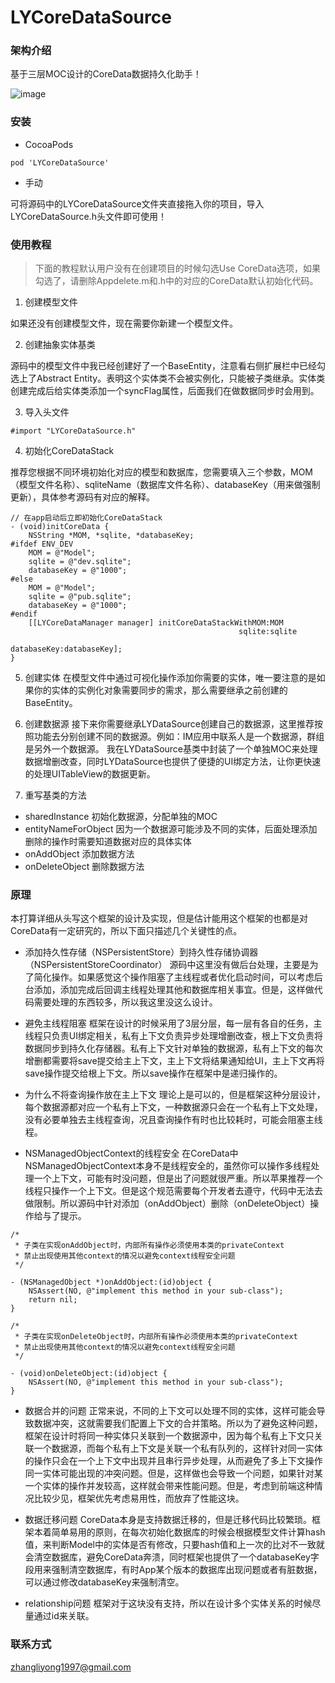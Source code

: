 # LYCoreDataSource

### 架构介绍

基于三层MOC设计的CoreData数据持久化助手！

![image](https://kxl-001.oss-cn-beijing.aliyuncs.com/kxl-help/3moc.jpg)

### 安装

- CocoaPods

```
pod 'LYCoreDataSource'
```

- 手动

可将源码中的LYCoreDataSource文件夹直接拖入你的项目，导入LYCoreDataSource.h头文件即可使用！

### 使用教程

> 下面的教程默认用户没有在创建项目的时候勾选Use CoreData选项，如果勾选了，请删除Appdelete.m和.h中的对应的CoreData默认初始化代码。

1. 创建模型文件

如果还没有创建模型文件，现在需要你新建一个模型文件。

2. 创建抽象实体基类

源码中的模型文件中我已经创建好了一个BaseEntity，注意看右侧扩展栏中已经勾选上了Abstract Entity。表明这个实体类不会被实例化，只能被子类继承。实体类创建完成后给实体类添加一个syncFlag属性，后面我们在做数据同步时会用到。

3. 导入头文件
```
#import "LYCoreDataSource.h"
```

4. 初始化CoreDataStack

推荐您根据不同环境初始化对应的模型和数据库，您需要填入三个参数，MOM（模型文件名称）、sqliteName（数据库文件名称）、databaseKey（用来做强制更新），具体参考源码有对应的解释。

```
// 在app启动后立即初始化CoreDataStack
- (void)initCoreData {
    NSString *MOM, *sqlite, *databaseKey;
#ifdef ENV_DEV
    MOM = @"Model";
    sqlite = @"dev.sqlite";
    databaseKey = @"1000";
#else
    MOM = @"Model";
    sqlite = @"pub.sqlite";
    databaseKey = @"1000";
#endif
    [[LYCoreDataManager manager] initCoreDataStackWithMOM:MOM
                                                   sqlite:sqlite
                                              databaseKey:databaseKey];
}
```
5. 创建实体
在模型文件中通过可视化操作添加你需要的实体，唯一要注意的是如果你的实体的实例化对象需要同步的需求，那么需要继承之前创建的BaseEntity。

6. 创建数据源
接下来你需要继承LYDataSource创建自己的数据源，这里推荐按照功能去分别创建不同的数据源。例如：IM应用中联系人是一个数据源，群组是另外一个数据源。
我在LYDataSource基类中封装了一个单独MOC来处理数据增删改查，同时LYDataSource也提供了便捷的UI绑定方法，让你更快速的处理UITableView的数据更新。

7. 重写基类的方法
- sharedInstance 初始化数据源，分配单独的MOC
- entityNameForObject 因为一个数据源可能涉及不同的实体，后面处理添加删除的操作时需要知道数据对应的具体实体
- onAddObject 添加数据方法
- onDeleteObject 删除数据方法

### 原理
本打算详细从头写这个框架的设计及实现，但是估计能用这个框架的也都是对CoreData有一定研究的，所以下面只描述几个关键性的点。

- 添加持久性存储（NSPersistentStore）到持久性存储协调器（NSPersistentStoreCoordinator）
源码中这里没有做后台处理，主要是为了简化操作。如果感觉这个操作阻塞了主线程或者优化启动时间，可以考虑后台添加，添加完成后回调主线程处理其他和数据库相关事宜。但是，这样做代码需要处理的东西较多，所以我这里没这么设计。

- 避免主线程阻塞
框架在设计的时候采用了3层分层，每一层有各自的任务，主线程只负责UI绑定相关，私有上下文负责异步处理增删改查，根上下文负责将数据同步到持久化存储器。私有上下文针对单独的数据源，私有上下文的每次增删都需要将save提交给主上下文，主上下文将结果通知给UI，主上下文再将save操作提交给根上下文。所以save操作在框架中是递归操作的。

- 为什么不将查询操作放在主上下文
理论上是可以的，但是框架这种分层设计，每个数据源都对应一个私有上下文，一种数据源只会在一个私有上下文处理，没有必要单独去主线程查询，况且查询操作有时也比较耗时，可能会阻塞主线程。

- NSManagedObjectContext的线程安全
在CoreData中NSManagedObjectContext本身不是线程安全的，虽然你可以操作多线程处理一个上下文，可能有时没问题，但是出了问题就很严重。所以苹果推荐一个线程只操作一个上下文。但是这个规范需要每个开发者去遵守，代码中无法去做限制。所以源码中针对添加（onAddObject）删除（onDeleteObject）操作给与了提示。
```
/*
 * 子类在实现onAddObject时，内部所有操作必须使用本类的privateContext
 * 禁止出现使用其他context的情况以避免context线程安全问题
 */

- (NSManagedObject *)onAddObject:(id)object {
    NSAssert(NO, @"implement this method in your sub-class");
    return nil;
}

/*
 * 子类在实现onDeleteObject时，内部所有操作必须使用本类的privateContext
 * 禁止出现使用其他context的情况以避免context线程安全问题
 */

- (void)onDeleteObject:(id)object {
    NSAssert(NO, @"implement this method in your sub-class");
}
```
- 数据合并的问题
正常来说，不同的上下文可以处理不同的实体，这样可能会导致数据冲突，这就需要我们配置上下文的合并策略。所以为了避免这种问题，框架在设计时将同一种实体只关联到一个数据源中，因为每个私有上下文只关联一个数据源，而每个私有上下文是关联一个私有队列的，这样针对同一实体的操作只会在一个上下文中出现并且串行异步处理，从而避免了多上下文操作同一实体可能出现的冲突问题。但是，这样做也会导致一个问题，如果针对某一个实体的操作并发较高，这样就会带来性能问题。但是，考虑到前端这种情况比较少见，框架优先考虑易用性，而放弃了性能这块。

- 数据迁移问题
CoreData本身是支持数据迁移的，但是迁移代码比较繁琐。框架本着简单易用的原则，在每次初始化数据库的时候会根据模型文件计算hash值，来判断Model中的实体是否有修改，只要hash值和上一次的比对不一致就会清空数据库，避免CoreData奔溃，同时框架也提供了一个databaseKey字段用来强制清空数据库，有时App某个版本的数据库出现问题或者有脏数据，可以通过修改databaseKey来强制清空。

- relationship问题
框架对于这块没有支持，所以在设计多个实体关系的时候尽量通过id来关联。

### 联系方式

zhangliyong1997@gmail.com
